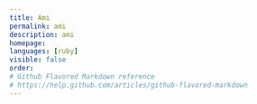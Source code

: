 ```yaml
---
title: Ami
permalink: ami
description: ami
homepage: 
languages: [ruby]
visible: false
order: 
# Github Flavored Markdown reference
# https://help.github.com/articles/github-flavored-markdown
---
```



